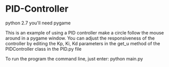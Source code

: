 # PID-Controller
python 2.7
you'll need pygame

This is an example of using a PID controller make a circle follow the mouse around in a pygame window.
You can adjust the responsiveness of the controller by editing the Kp, Ki, Kd parameters in the get_u method
of the PIDController class in the PID.py file

To run the program the command line, just enter:
python main.py
